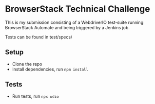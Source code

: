 # BrowserStack Technical Challenge
This is my submission consisting of a WebdriverIO test-suite running BrowserStack Automate and being triggered by a Jenkins job.

Tests can be found in test/specs/

## Setup

* Clone the repo
* Install dependencies, run `npm install`

## Tests
* Run tests, run `npx wdio`
